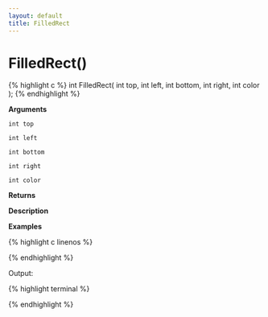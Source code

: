 ```yaml
---
layout: default
title: FilledRect
---
```


# FilledRect()

{% highlight c %}
int FilledRect( int top, int left, int bottom, int right, int color );
{% endhighlight %}

**Arguments**

`int top`

`int left`

`int bottom`

`int right`

`int color`

**Returns**

**Description**

**Examples**

{% highlight c linenos %}

{% endhighlight %}

Output:

{% highlight terminal %}

{% endhighlight %}
